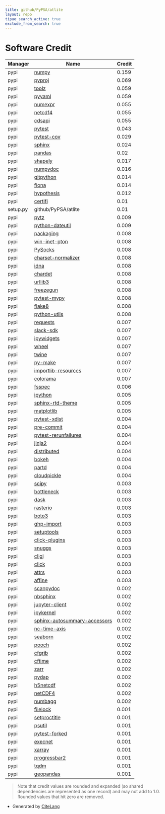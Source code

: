 ```yaml
---
title: github/PyPSA/atlite
layout: repo
tipue_search_active: true
exclude_from_search: true
---
```

# Software Credit

|Manager|Name|Credit|
|-------|----|------|
|pypi|[numpy](https://www.numpy.org)|0.159|
|pypi|[pyproj](https://github.com/pyproj4/pyproj)|0.069|
|pypi|[toolz](https://github.com/pytoolz/toolz/)|0.059|
|pypi|[pyyaml](https://pyyaml.org/)|0.059|
|pypi|[numexpr](https://github.com/pydata/numexpr)|0.055|
|pypi|[netcdf4](http://github.com/Unidata/netcdf4-python)|0.055|
|pypi|[cdsapi](https://github.com/ecmwf/cdsapi)|0.055|
|pypi|[pytest](https://docs.pytest.org/en/latest/)|0.043|
|pypi|[pytest-cov](https://pypi.org/project/pytest-cov)|0.029|
|pypi|[sphinx](https://pypi.org/project/sphinx)|0.024|
|pypi|[pandas](https://pandas.pydata.org)|0.02|
|pypi|[shapely](https://github.com/shapely/shapely)|0.017|
|pypi|[numpydoc](https://pypi.org/project/numpydoc)|0.016|
|pypi|[gitpython](https://pypi.org/project/gitpython)|0.014|
|pypi|[fiona](https://pypi.org/project/fiona)|0.014|
|pypi|[hypothesis](https://pypi.org/project/hypothesis)|0.012|
|pypi|[certifi](https://pypi.org/project/certifi)|0.01|
|setup.py|github/PyPSA/atlite|0.01|
|pypi|[pytz](https://pypi.org/project/pytz)|0.009|
|pypi|[python-dateutil](https://pypi.org/project/python-dateutil)|0.009|
|pypi|[packaging](https://pypi.org/project/packaging)|0.008|
|pypi|[win-inet-pton](https://pypi.org/project/win-inet-pton)|0.008|
|pypi|[PySocks](https://pypi.org/project/PySocks)|0.008|
|pypi|[charset-normalizer](https://pypi.org/project/charset-normalizer)|0.008|
|pypi|[idna](https://pypi.org/project/idna)|0.008|
|pypi|[chardet](https://pypi.org/project/chardet)|0.008|
|pypi|[urllib3](https://pypi.org/project/urllib3)|0.008|
|pypi|[freezegun](https://pypi.org/project/freezegun)|0.008|
|pypi|[pytest-mypy](https://pypi.org/project/pytest-mypy)|0.008|
|pypi|[flake8](https://pypi.org/project/flake8)|0.008|
|pypi|[python-utils](https://pypi.org/project/python-utils)|0.008|
|pypi|[requests](https://requests.readthedocs.io)|0.007|
|pypi|[slack-sdk](https://pypi.org/project/slack-sdk)|0.007|
|pypi|[ipywidgets](https://pypi.org/project/ipywidgets)|0.007|
|pypi|[wheel](https://pypi.org/project/wheel)|0.007|
|pypi|[twine](https://pypi.org/project/twine)|0.007|
|pypi|[py-make](https://pypi.org/project/py-make)|0.007|
|pypi|[importlib-resources](https://pypi.org/project/importlib-resources)|0.007|
|pypi|[colorama](https://pypi.org/project/colorama)|0.007|
|pypi|[fsspec](https://pypi.org/project/fsspec)|0.006|
|pypi|[ipython](https://pypi.org/project/ipython)|0.005|
|pypi|[sphinx-rtd-theme](https://pypi.org/project/sphinx-rtd-theme)|0.005|
|pypi|[matplotlib](https://pypi.org/project/matplotlib)|0.005|
|pypi|[pytest-xdist](https://github.com/pytest-dev/pytest-xdist)|0.004|
|pypi|[pre-commit](https://pypi.org/project/pre-commit)|0.004|
|pypi|[pytest-rerunfailures](https://pypi.org/project/pytest-rerunfailures)|0.004|
|pypi|[jinja2](https://pypi.org/project/jinja2)|0.004|
|pypi|[distributed](https://pypi.org/project/distributed)|0.004|
|pypi|[bokeh](https://pypi.org/project/bokeh)|0.004|
|pypi|[partd](https://pypi.org/project/partd)|0.004|
|pypi|[cloudpickle](https://pypi.org/project/cloudpickle)|0.004|
|pypi|[scipy](https://www.scipy.org)|0.003|
|pypi|[bottleneck](https://github.com/pydata/bottleneck)|0.003|
|pypi|[dask](https://github.com/dask/dask/)|0.003|
|pypi|[rasterio](https://github.com/mapbox/rasterio)|0.003|
|pypi|[boto3](https://pypi.org/project/boto3)|0.003|
|pypi|[ghp-import](https://pypi.org/project/ghp-import)|0.003|
|pypi|[setuptools](https://pypi.org/project/setuptools)|0.003|
|pypi|[click-plugins](https://pypi.org/project/click-plugins)|0.003|
|pypi|[snuggs](https://pypi.org/project/snuggs)|0.003|
|pypi|[cligj](https://pypi.org/project/cligj)|0.003|
|pypi|[click](https://pypi.org/project/click)|0.003|
|pypi|[attrs](https://pypi.org/project/attrs)|0.003|
|pypi|[affine](https://pypi.org/project/affine)|0.003|
|pypi|[scanpydoc](https://pypi.org/project/scanpydoc)|0.002|
|pypi|[nbsphinx](https://pypi.org/project/nbsphinx)|0.002|
|pypi|[jupyter-client](https://pypi.org/project/jupyter-client)|0.002|
|pypi|[ipykernel](https://pypi.org/project/ipykernel)|0.002|
|pypi|[sphinx-autosummary-accessors](https://pypi.org/project/sphinx-autosummary-accessors)|0.002|
|pypi|[nc-time-axis](https://pypi.org/project/nc-time-axis)|0.002|
|pypi|[seaborn](https://pypi.org/project/seaborn)|0.002|
|pypi|[pooch](https://pypi.org/project/pooch)|0.002|
|pypi|[cfgrib](https://pypi.org/project/cfgrib)|0.002|
|pypi|[cftime](https://pypi.org/project/cftime)|0.002|
|pypi|[zarr](https://pypi.org/project/zarr)|0.002|
|pypi|[pydap](https://pypi.org/project/pydap)|0.002|
|pypi|[h5netcdf](https://pypi.org/project/h5netcdf)|0.002|
|pypi|[netCDF4](https://pypi.org/project/netCDF4)|0.002|
|pypi|[numbagg](https://pypi.org/project/numbagg)|0.002|
|pypi|[filelock](https://pypi.org/project/filelock)|0.001|
|pypi|[setproctitle](https://pypi.org/project/setproctitle)|0.001|
|pypi|[psutil](https://pypi.org/project/psutil)|0.001|
|pypi|[pytest-forked](https://pypi.org/project/pytest-forked)|0.001|
|pypi|[execnet](https://pypi.org/project/execnet)|0.001|
|pypi|[xarray](https://github.com/pydata/xarray)|0.001|
|pypi|[progressbar2](https://github.com/WoLpH/python-progressbar)|0.001|
|pypi|[tqdm](https://tqdm.github.io)|0.001|
|pypi|[geopandas](http://geopandas.org)|0.001|


> Note that credit values are rounded and expanded (so shared dependencies are represented as one record) and may not add to 1.0. Rounded values that hit zero are removed.


- Generated by [CiteLang](https://github.com/vsoch/citelang)
